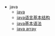 - java
  - [java](page/java/index.md)
  - [java语言基本结构](page/java/structure.md)
  - [java基本语法](page/java/baseCadre.md)
  - [java array](page/java/array.md)
